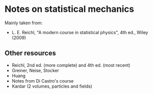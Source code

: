 # Notes on statistical mechanics

Mainly taken from:
- L. E. Reichl, "A modern course in statistical physics", 4th ed., Wiley (2009)


## Other resources
- Reichl, 2nd ed. (more complete) and 4th ed. (most recent)
- Greiner, Neise, Stocker
- Huang
- Notes from Di Castro's course
- Kardar (2 volumes, particles and fields)
